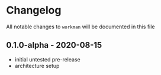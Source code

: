 # Changelog

All notable changes to `workman` will be documented in this file

## 0.1.0-alpha - 2020-08-15

- initial untested pre-release
- architecture setup